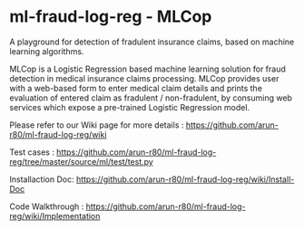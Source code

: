 # ml-fraud-log-reg - MLCop
A playground for detection of fradulent insurance claims, based on machine learning algorithms.

MLCop is a Logistic Regression based machine learning solution for fraud detection in medical insurance claims processing. MLCop provides user with a web-based form to enter medical claim details and prints the evaluation of entered claim as fradulent / non-fradulent, by consuming web services which expose a pre-trained Logistic Regression model. 

Please refer to our Wiki page for more details : https://github.com/arun-r80/ml-fraud-log-reg/wiki

Test cases : https://github.com/arun-r80/ml-fraud-log-reg/tree/master/source/ml/test/test.py

Installaction Doc: https://github.com/arun-r80/ml-fraud-log-reg/wiki/Install-Doc

Code Walkthrough : https://github.com/arun-r80/ml-fraud-log-reg/wiki/Implementation
